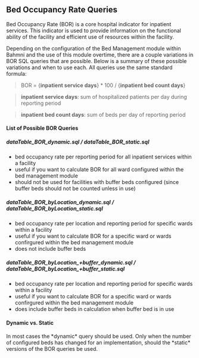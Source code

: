 <h2>Bed Occupancy Rate Queries</h2>

Bed Occupancy Rate (BOR) is a core hospital indicator for inpatient services. This indicator is used to provide information on the functional ability of the facility and efficient use of resources within the facility. 

Depending on the configuration of the Bed Management module within Bahmni and the use of this module overtime, there are a couple variations in BOR SQL queries that are possible. Below is a summary of these possible variations and when to use each. All queries use the same standard formula:

>BOR = {**inpatient service days**} * 100 / {**inpatient bed count days**}

  >**inpatient service days**: sum of hospitalized patients per day during reporting period

  >**inpatient bed count days**: sum of beds per day of reporting period

<h4>List of Possible BOR Queries</h4>
  <h5>dataTable_BOR_dynamic.sql / dataTable_BOR_static.sql</h5>
  <ul>
  <li>bed occupancy rate per reporting period for all inpatient services within a facility</li>
  <li>useful if you want to calculate BOR for all ward configured within the bed management module</li>
  <li>should not be used for facilities with buffer beds configured (since buffer beds should not be counted unless in use)</li>
  </ul>

  <h5>dataTable_BOR_byLocation_dynamic.sql / dataTable_BOR_byLocation_static.sql</h5>
  <ul>
  <li>bed occupancy rate per location and reporting period for specific wards within a facility </li>
  <li>useful if you want to calculate BOR for a specific ward or wards confirgured within the bed management module</li>
  <li>does not include buffer beds</li>
  </ul>

  <h5>dataTable_BOR_byLocation_+buffer_dynamic.sql / dataTable_BOR_byLocation_+buffer_static.sql</h5>
  <ul>
  <li>bed occupancy rate per location and reporting period for specific wards within a facility </li>
  <li>useful if you want to calculate BOR for a specific ward or wards confirgured within the bed management module</li>
  <li>does include buffer beds in calculation when buffer bed is in use</li>
  </ul>

<h4>Dynamic vs. Static</h4>
In most cases the *dynamic* query should be used. Only when the number of configured beds has changed for an implementation, should the *static* versions of the BOR queries be used.
